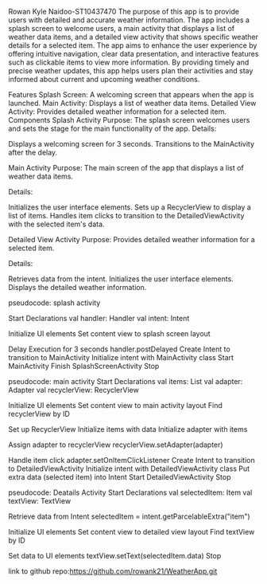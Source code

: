 Rowan Kyle Naidoo-ST10437470
The purpose of this app is to provide users with detailed and accurate weather information. 
The app includes a splash screen to welcome users, a main activity that displays a list of weather data items, and a detailed view activity that shows specific weather details for a selected item. 
The app aims to enhance the user experience by offering intuitive navigation, clear data presentation, and interactive features such as clickable items to view more information.
By providing timely and precise weather updates, this app helps users plan their activities and stay informed about current and upcoming weather conditions.

Features
Splash Screen: A welcoming screen that appears when the app is launched.
Main Activity: Displays a list of weather data items.
Detailed View Activity: Provides detailed weather information for a selected item.
Components
Splash Activity
Purpose: The splash screen welcomes users and sets the stage for the main functionality of the app.
Details:

Displays a welcoming screen for 3 seconds.
Transitions to the MainActivity after the delay.

Main Activity
Purpose: The main screen of the app that displays a list of weather data items.

Details:

Initializes the user interface elements.
Sets up a RecyclerView to display a list of items.
Handles item clicks to transition to the DetailedViewActivity with the selected item's data.

Detailed View Activity
Purpose: Provides detailed weather information for a selected item.

Details:

Retrieves data from the intent.
Initializes the user interface elements.
Displays the detailed weather information.

pseudocode: splash activity

Start
  Declarations
    val handler: Handler
    val intent: Intent
  
  Initialize UI elements
    Set content view to splash screen layout
  
  Delay Execution for 3 seconds
    handler.postDelayed
      Create Intent to transition to MainActivity
      Initialize intent with MainActivity class
      Start MainActivity
      Finish SplashScreenActivity
Stop

pseudocode: main activity
Start
  Declarations
    val items: List<Item>
    val adapter: Adapter
    val recyclerView: RecyclerView
  
  Initialize UI elements
    Set content view to main activity layout
    Find recyclerView by ID
  
  Set up RecyclerView
    Initialize items with data
    Initialize adapter with items
  
  Assign adapter to recyclerView
    recyclerView.setAdapter(adapter)
  
  Handle item click
    adapter.setOnItemClickListener
      Create Intent to transition to DetailedViewActivity
      Initialize intent with DetailedViewActivity class
      Put extra data (selected item) into Intent
      Start DetailedViewActivity
Stop

pseudocode: Deatails Activity
Start
  Declarations
    val selectedItem: Item
    val textView: TextView
  
  Retrieve data from Intent
    selectedItem = intent.getParcelableExtra("item")
  
  Initialize UI elements
    Set content view to detailed view layout
    Find textView by ID
  
  Set data to UI elements
    textView.setText(selectedItem.data)
Stop

link to github repo:https://github.com/rowank21/WeatherApp.git














